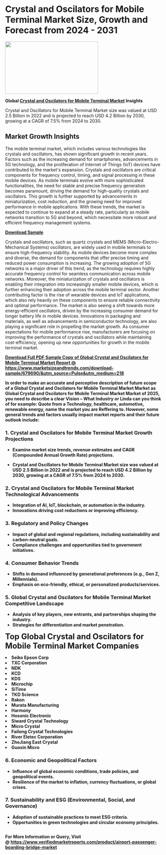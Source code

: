 <H1>Crystal and Oscilators for Mobile Terminal Market Size, Growth and Forecast from 2024 - 2031</H1><img class="aligncenter size-medium wp-image-584254" src="https://thirdeyenews.in/wp-content/uploads/2024/09/Global-Market-Research-300x168.jpeg" alt="" width="300" height="168" /><p><strong>Global&nbsp;<a href="https://www.marketsizeandtrends.com/download-sample/679690/&amp;utm_source=Pulse&amp;utm_medium=218">Crystal and Oscilators for Mobile Terminal Market</a> Insights</strong></p><p>Crystal and Oscillators for Mobile Terminal Market size was valued at USD 2.5 Billion in 2022 and is projected to reach USD 4.2 Billion by 2030, growing at a CAGR of 7.5% from 2024 to 2030.</p><p><h2>Market Growth Insights</h2> <p>The mobile terminal market, which includes various technologies like crystals and oscillators, has shown significant growth in recent years. Factors such as the increasing demand for smartphones, advancements in 5G technology, and the proliferation of Internet of Things (IoT) devices have contributed to the market's expansion. Crystals and oscillators are critical components for frequency control, timing, and signal processing in these mobile devices. As mobile terminals evolve with more sophisticated functionalities, the need for stable and precise frequency generation becomes paramount, driving the demand for high-quality crystals and oscillators. This growth is further supported by advancements in miniaturization, cost reduction, and the growing need for improved performance in mobile applications. With these trends, the market is expected to continue to expand at a steady rate, particularly as mobile networks transition to 5G and beyond, which necessitate more robust and efficient frequency management systems.</p> <p><strong><a href="#">Download Sample</a></strong></p> <p>Crystals and oscillators, such as quartz crystals and MEMS (Micro-Electro-Mechanical Systems) oscillators, are widely used in mobile terminals to ensure high-frequency stability. As mobile devices become more complex and diverse, the demand for components that offer precise timing and reduced power consumption is increasing. The growing adoption of 5G networks is a major driver of this trend, as the technology requires highly accurate frequency control for seamless communication across mobile networks. Moreover, the miniaturization of crystals and oscillators is enabling their integration into increasingly smaller mobile devices, which is further enhancing their adoption across the mobile terminal sector. Another contributing factor is the rise of wearable devices and IoT applications, which also rely heavily on these components to ensure reliable connectivity and optimal performance. The market is also seeing a shift towards more energy-efficient oscillators, driven by the increasing consumer demand for longer battery life in mobile devices. Innovations in packaging and materials, as well as advancements in semiconductor technology, are also playing a significant role in propelling the market growth. As consumer expectations for mobile performance rise, manufacturers are focusing on improving the performance of crystals and oscillators while maintaining cost-efficiency, opening up new opportunities for growth in the mobile terminal market.</p> <p><strong><a href="#"></p><p><span class=""><strong>Download Full PDF Sample Copy of Global Crystal and Oscilators for Mobile Terminal Market Report</strong> @ <a href="https://www.marketsizeandtrends.com/download-sample/679690/&amp;utm_source=Pulse&amp;utm_medium=218" target="_blank">https://www.marketsizeandtrends.com/download-sample/679690/&amp;utm_source=Pulse&amp;utm_medium=218</a></span></p><p>In order to make an accurate and perceptive description of future scope of a Global&nbsp;Crystal and Oscilators for Mobile Terminal Market Market as Global&nbsp;Crystal and Oscilators for Mobile Terminal Market Market of 2025, you need to describe a clear Vision &ndash; What Industry or Linda can you think of for example: Quote from a Technology, healthcare, automotive, renewable energy, name the market you are Reffering to. However, some general trends and factors usually impact market reports and their future outlook include:</p><h3>1.&nbsp;<strong>Crystal and Oscilators for Mobile Terminal Market Growth Projections</strong></h3><ul><li>Examine market size trends, revenue estimates and CAGR (Compounded Annual Growth Rate) projections.</li><li><p>Crystal and Oscillators for Mobile Terminal Market size was valued at USD 2.5 Billion in 2022 and is projected to reach USD 4.2 Billion by 2030, growing at a CAGR of 7.5% from 2024 to 2030.</p></li></ul><h3>2.&nbsp;<strong>Crystal and Oscilators for Mobile Terminal Market Technological Advancements</strong></h3><ul><li>Integration of AI, IoT, blockchain, or automation in the industry.</li><li>Innovations driving cost reductions or improving efficiency.</li></ul><h3>3.&nbsp;<strong>Regulatory and Policy Changes</strong></h3><ul><li>Impact of global and regional regulations, including sustainability and carbon-neutral goals.</li><li>Compliance challenges and opportunities tied to government initiatives.</li></ul><h3>4.&nbsp;<strong>Consumer Behavior Trends</strong></h3><ul><li>Shifts in demand influenced by generational preferences (e.g., Gen Z, Millennials).</li><li>Emphasis on eco-friendly, ethical, or personalized products/services.</li></ul><h3>5.&nbsp;<strong>Global Crystal and Oscilators for Mobile Terminal Market Competitive Landscape</strong></h3><ul><li>Analysis of key players, new entrants, and partnerships shaping the industry.</li><li>Strategies for differentiation and market penetration.</li></ul><p data-pm-slice="1 1 []"><span style="color: inherit; font-family: inherit; font-size: 25px;">Top Global Crystal and Oscilators for Mobile Terminal Market Companies</span></p><div class="" data-test-id=""><p><li>Seiko Epson Corp</li><li> TXC Corporation</li><li> NDK</li><li> KCD</li><li> KDS</li><li> Microchip</li><li> SiTime</li><li> TKD Science</li><li> Rakon</li><li> Murata Manufacturing</li><li> Harmony</li><li> Hosonic Electronic</li><li> Siward Crystal Technology</li><li> Micro Crystal</li><li> Failong Crystal Technologies</li><li> River Eletec Corporation</li><li> ZheJiang East Crystal</li><li> Guoxin Micro</li></p></div><h3>6.&nbsp;<strong>Economic and Geopolitical Factors</strong></h3><ul><li>Influence of global economic conditions, trade policies, and geopolitical events.</li><li>Resilience of the market to inflation, currency fluctuations, or global crises.</li></ul><h3>7.&nbsp;<strong>Sustainability and ESG (Environmental, Social, and Governance)</strong></h3><ul><li>Adoption of sustainable practices to meet ESG criteria.</li><li>Opportunities in green technologies and circular economy principles.</li></ul><h2><strong style="font-size: 14px;">For More Information or Query, Visit @&nbsp;</strong><a style="background-color: #ffffff; font-size: 14px;" href="https://www.marketsizeandtrends.com/report/crystal-and-oscilators-for-mobile-terminal-market/" target="_blank">https://www.verifiedmarketreports.com/product/airport-passenger-boarding-bridge-market</a></h2>
